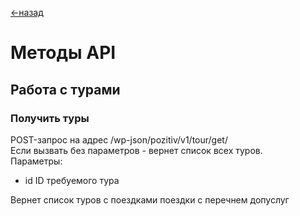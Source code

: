 [<-назад](/README.md)


# Методы API

## Работа с турами

### Получить туры
POST-запрос на адрес /wp-json/pozitiv/v1/tour/get/  
Если вызвать без параметров - вернет список всех туров.  
Параметры:  
- id    ID требуемого тура  

Вернет список туров с поездками поездки с перечнем допуслуг

